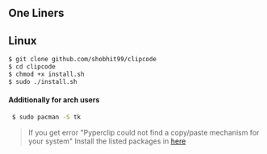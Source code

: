 ## One Liners
## Linux
```bash
$ git clone github.com/shobhit99/clipcode
$ cd clipcode
$ chmod +x install.sh
$ sudo ./install.sh
```
#### Additionally for arch users
```bash
 $ sudo pacman -S tk
```
> If you get error "Pyperclip could not find a copy/paste mechanism for your system" Install the listed packages in [here](https://pyperclip.readthedocs.io/en/latest/introduction.html#not-implemented-error) 